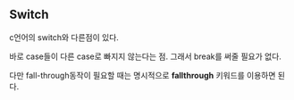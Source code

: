 ## Switch

c언어의 switch와 다른점이 있다.

바로 case들이 다른 case로 빠지지 않는다는 점. 그래서 break를 써줄 필요가 없다.

다만 fall-through동작이 필요할 때는 명시적으로 **fallthrough** 키워드를 이용하면 된다.
